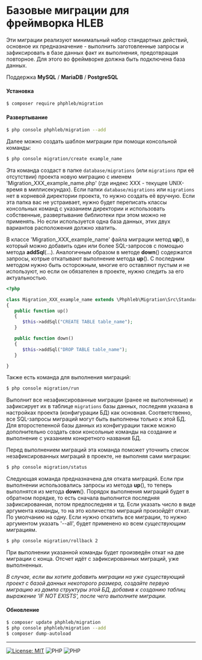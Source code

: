 # Базовые миграции для фреймворка HLEB
Эти миграции реализуют минимальный набор стандартных действий, основное их предназначение - выполнить заготовленные запросы и зафиксировать в базе данных факт их выполнения, предотвращая повторное.
Для этого во фреймворке должна быть подключена база данных.

Поддержка  __MySQL__ / __MariaDB__ / __PostgreSQL__

#### Установка
```bash
$ composer require phphleb/migration
```
#### Развертывание
```bash
$ php console phphleb/migration --add
```

Далее можно создать шаблон миграции при помощи консольной команды:
```bash
$ php console migration/create example_name
```

Эта команда создаст в папке `database/migrations` (или `migrations` при её отсутствии) проекта новую миграцию с именем 'Migration_XXX_example_name.php' (где индекс ХХХ - текущее UNIX-время в миллисекундах). Если папки `database/migrations` или `migrations` нет в
корневой директории проекта, то нужно создать её вручную. Если эта папка вас не устраивает, нужно будет переписать классы консольных команд с указанием директории
и использовать собственные, развертывание библиотеки при этом можно не применять. Но если используется одна база данных, этих двух вариантов расположения должно хватить.

В классе 'Migration_XXX_example_name' файла миграции метод **up**(), в который можно добавить один или более SQL-запросов с помощью метода **addSql**(...). Аналогичным
образом в методе **down**() содержатся запросы, котрые откатывают выполнение метода **up**(). С последним методом нужно быть осторожным, многие его оставляют пустым и не используют,
но если он обязателен в проекте, нужно следить за его актуальностью.

```php
<?php

class Migration_XXX_example_name extends \Phphleb\Migration\Src\StandardMigration
{
   public function up()
   {
      $this->addSql("CREATE TABLE table_name");
   }

   public function down()
   {
      $this->addSql("DROP TABLE table_name");
   }

}

```

Также есть команда для выполнения миграций:

```bash
$ php console migration/run
```

Выполнит все незафиксированные миграции (ранее не выполненные) и зафиксирует их в таблице `migrations` базы данных, последняя указана в настройках проекта (конфигурации БД) как основная. 
Соответственно, все SQL-запросы миграций могут быть выполнены только к этой БД. Для второстепенной базы данных из конфигурации также можно дополнительно создать свои консольные
команды на создание и выполнение с указанием конкретного названия БД.

Перед выполнением миграций эта команда поможет уточнить список незафиксированных миграций в проекте, не выполняя сами миграции:

```bash
$ php console migration/status
```

Следующая команда предназначена для отката миграций. Если при выполнении использовались запросы из метода **up**(), то теперь выполнятся из метода **down**(). Порядок выполнения
миграций будет в обратном порядке, то есть сначала выполнится последняя зафиксированная, потом предпоследняя и тд. Если указать число в виде аргумента команды, то на это количество миграций произойдёт откат.
По умолчанию на одну. Если нужно откатить все миграции, то нужно аргументом указать '--all', будет применено ко всем _существующим_ миграциям.

```bash
$ php console migration/rollback 2
```

При выполнении указанной команды будет произведён откат на две миграции с конца. Отсчет идёт с зафиксированных миграций, уже выполненных.


_В случае, если вы хотите добавить миграции на уже существующий проект с базой данных некоторого размера, создайте первую миграцию из дампа структуры этой БД, 
добавив к созданию таблиц выражение 'IF NOT EXISTS', после чего выполните миграции._

#### Обновление

```bash
$ composer update phphleb/migration
$ php console phphleb/migration --add
$ composer dump-autoload
```

-----------------------------------


[![License: MIT](https://img.shields.io/badge/License-MIT%20(Free)-brightgreen.svg)](https://github.com/phphleb/draft/blob/main/LICENSE) ![PHP](https://img.shields.io/badge/PHP-^7.1.0-blue) ![PHP](https://img.shields.io/badge/PHP-8-blue)
